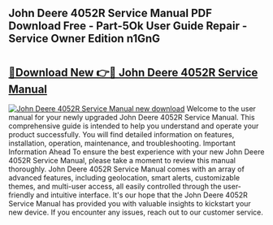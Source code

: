 ## John Deere 4052R Service Manual PDF Download Free - Part-5Ok User Guide Repair - Service Owner Edition n1GnG

# <h2><a href="http://bc92526.oget.top/?id=John+Deere+4052R+Service+Manual">🔗Download New 👉🔴 John Deere 4052R Service Manual</a></h2>

[![John Deere 4052R Service Manual new download](https://i.imgur.com/5g1atiW.png)](http://bc92526.oget.top/?id=John+Deere+4052R+Service+Manual)
Welcome to the user manual for your newly upgraded John Deere 4052R Service Manual. This comprehensive guide is intended to help you understand and operate your product successfully. You will find detailed information on features, installation, operation, maintenance, and troubleshooting. Important Information Ahead To ensure the best experience with your new John Deere 4052R Service Manual, please take a moment to review this manual thoroughly. John Deere 4052R Service Manual comes with an array of advanced features, including geolocation, smart alerts, customizable themes, and multi-user access, all easily controlled through the user-friendly and intuitive interface. It's our hope that the John Deere 4052R Service Manual has provided you with valuable insights to kickstart your new device. If you encounter any issues, reach out to our customer service.
